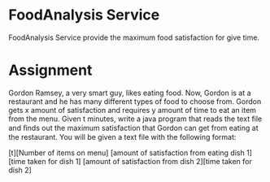 # FoodAnalysis Service

FoodAnalysis Service provide the maximum  food satisfaction for give time.

# Assignment
Gordon Ramsey, a very smart guy, likes eating food. Now, Gordon is at a restaurant and he has many different types of food to choose from. Gordon gets x amount of satisfaction and requires y amount of time to eat an item from the menu. Given t minutes, write a java program that reads the text file and ﬁnds out the maximum satisfaction that Gordon can get from eating at the restaurant. You will be given a text file with the following format:

[t][Number of items on menu]
[amount of satisfaction from eating dish 1][time taken for dish 1]
[amount of satisfaction from dish 2][time taken for dish 2]
